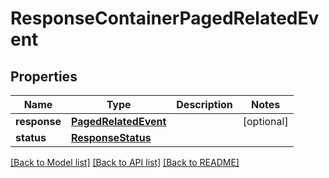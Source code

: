 # ResponseContainerPagedRelatedEvent

## Properties
Name | Type | Description | Notes
------------ | ------------- | ------------- | -------------
**response** | [**PagedRelatedEvent**](PagedRelatedEvent.md) |  | [optional] 
**status** | [**ResponseStatus**](ResponseStatus.md) |  | 

[[Back to Model list]](../README.md#documentation-for-models) [[Back to API list]](../README.md#documentation-for-api-endpoints) [[Back to README]](../README.md)


